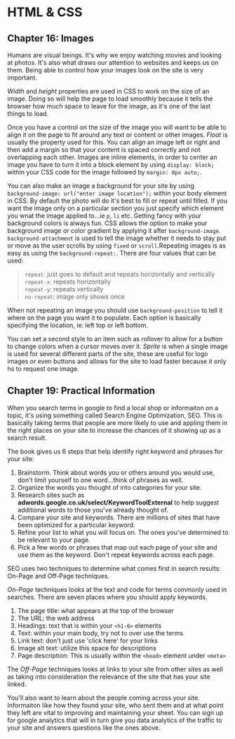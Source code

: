 # HTML & CSS #
## Chapter 16: Images ##

Humans are visual beings. It's why we enjoy watching movies and looking at photos. It's also what draws our attention to websites and keeps us on them. Being able to control how your images look on the site is very important. 

*Width* and *height* properties are used in CSS to work on the size of an image. Doing so will help the page to load smoothly because it tells the browser how much space to leave for the image, as it's one of the last things to load.

Once you have a control on the size of the image you will want to be able to align it on the page to fit around any text or content or other images. *Float* is usually the property used for this. You can align an image left or right and then add a margin so that your content is spaced correctly and not overlapping each other. Images are inline elements, in order to center an image you have to turn it into a block element by using `display: block;` within your CSS code for the image followed by `margin: 0px auto;`. 

You can also make an image a background for your site by using `background-image: url("enter image location");` within your body element in CSS. By default the photo will do it's best to fill or repeat until filled. If you want the image only on a particular section you just specify which element you wnat the image applied to...ie `p`, `li` etc. Getting fancy with your background colors is always fun. CSS allows the option to make your background image or color gradient by applying it after `background-image`. `background-attachment` is used to tell the image whether it needs to stay put or move as the user scrolls by using `fixed` or `scroll`.Repeating images is as easy as using the `background-repeat:`. There are four values that can be used: 
>`repeat`: just goes to default and repeats horizontally and vertically<br>
>`repeat-x`: repeats horizontally <br>
>`repeat-y`: repeats vertically<br>
>`no-repeat`: image only shows once<br>

When not repeating an image you should use `background-position` to tell it where on the page you want it to populate. Each option is basically specifying the location, ie: left top or left bottom. 

You can set a second style to an item such as rollover to allow for a button to change colors when a cursor moves over it. *Sprite* is when a single image is used for several different parts of the site, these are useful for logo images or even buttons and allows for the site to load faster because it only hs to request one image. 

## Chapter 19: Practical Information ##

When you search terms in google to find a local shop or informaiton on a topic, it's using something called Search Engine Optimization, SEO. This is basically taking terms that people are more likely to use and appling them in the right places on your site to increase the chances of it showing up as a search result. 

The book gives us 6 steps that help identify right keyword and phrases for your site: 
1. Brainstorm. Think about words you or others around you would use, don't limit yourself to one word...think of phrases as well. 
2. Organize the words you thought of into categories for your site. 
3. Research sites such as **adwords.google.co.uk/select/KeywordToolExternal** to help suggest additional words to those you've already thought of. 
4. Compare your site and keywords. There are millions of sites that have been optimized for a particular keyword. 
5. Refine your list to what you will focus on. The ones you've determined to be relevant to your page. 
6. Pick a few words or phrases that map out each page of your site and use them as the keyword. Don't repeat keywords across each page. 

SEO uses two techniques to determine what comes first in search results: On-Page and Off-Page techniques.

*On-Page* techniques looks at the text and code for terms commonly used in searches. There are seven places where you should apply keywords. 
1. The page title: what appears at the top of the browser
2. The URL: the web address
3. Headings: text that is within your `<h1-6>` elements
4. Text: within your main body, try not to over use the terms
5. Link text: don't just use 'click here' for your links
6. Image alt text: utilize this space for descriptions
7. Page description: This is usually within the `<head>` element under `<meta>`

The *Off-Page* techniques looks at links to your site from other sites as well as taking into consideration the relevance of the site that has your site linked. 
 
You'll also want to learn about the people coming across your site. Informaiton like how they found your site, who sent them and at what point they left are vital to improving and maintaining your sheet. You can sign up for google analytics that will in turn give you data analytics of the traffic to your site and answers questions like the ones above. 